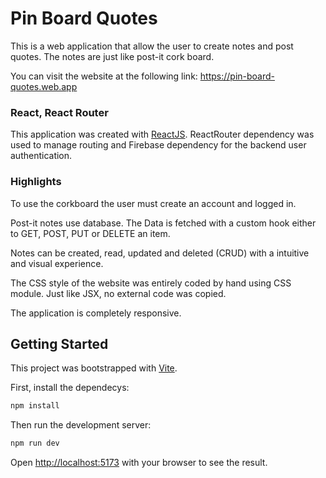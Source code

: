 # Pin Board Quotes
This is a web application that allow the user to create notes and post quotes. The notes are just like post-it cork board. 

You can visit the website at the following link: 
https://pin-board-quotes.web.app


### React, React Router
This application was created with [ReactJS](https://react.dev/). ReactRouter dependency was used to manage routing and Firebase dependency for the backend user authentication.

### Highlights
To use the corkboard the user must create an account and logged in.

Post-it notes use database. The Data is fetched with a custom hook either to GET, POST, PUT or DELETE an item.

Notes can be created, read, updated and deleted (CRUD) with a intuitive and visual experience.

The CSS style of the website was entirely coded by hand using CSS module. Just like JSX, no external code was copied.

The application is completely responsive.

## Getting Started
This project was bootstrapped with [Vite](https://vitejs.dev/).

First, install the dependecys:

```bash
npm install
```
 Then run the development server:

```bash
npm run dev
```

Open [http://localhost:5173](http://localhost:5173) with your browser to see the result.